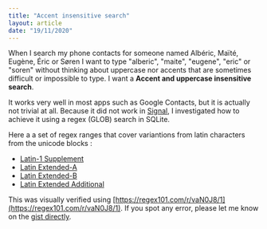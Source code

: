 ```yaml
---
title: "Accent insensitive search"
layout: article
date: "19/11/2020"
---
```


When I search my phone contacts for someone named Albéric, Maïté, Eugène, Éric or Søren I want to type "alberic", "maite", "eugene", "eric" or "soren" without thinking about uppercase nor accents that are sometimes difficult or impossible to type. I want a **Accent and uppercase insensitive search**.

It works very well in most apps such as Google Contacts, but it is actually not trivial at all. Because it did not work in [Signal](https://www.signal.org), I investigated how to achieve it using a regex (GLOB) search in SQLite.

Here a a set of regex ranges that cover variantions from latin characters from the unicode blocks :
* [Latin-1 Supplement](https://en.wikipedia.org/wiki/Latin-1_Supplement_(Unicode_block))
* [Latin Extended-A](https://en.wikipedia.org/wiki/Latin_Extended-A)
* [Latin Extended-B](https://en.wikipedia.org/wiki/Latin_Extended-B)
* [Latin Extended Additional](https://en.wikipedia.org/wiki/Latin_Extended_Additional)

<script src="https://gist.github.com/Karalix/a23db78a64b33f3995957cf9dd196ccb.js"></script>

This was visually verified using [https://regex101.com/r/vaN0J8/1](https://regex101.com/r/vaN0J8/1). 
If you spot any error, please let me know on the [gist directly](https://gist.github.com/Karalix/a23db78a64b33f3995957cf9dd196ccb).